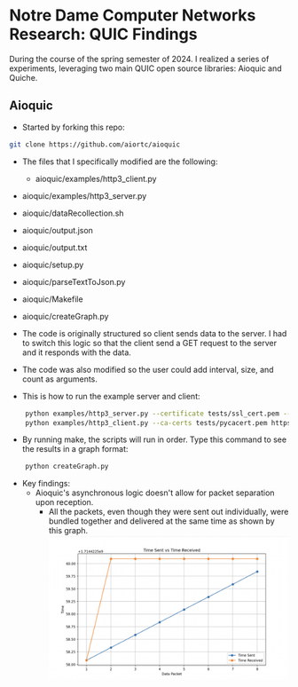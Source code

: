 # Notre Dame Computer Networks Research: QUIC Findings

During the course of the spring semester of 2024. I realized a series of experiments, leveraging two main QUIC open source libraries: Aioquic and Quiche. 

## Aioquic
- Started by forking this repo:
```bash
git clone https://github.com/aiortc/aioquic
```

- The files that I specifically modified are the following:
    - aioquic/examples/http3_client.py 
- aioquic/examples/http3_server.py
- aioquic/dataRecollection.sh
- aioquic/output.json
- aioquic/output.txt
- aioquic/setup.py
- aioquic/parseTextToJson.py
- aioquic/Makefile
- aioquic/createGraph.py


- The code is originally structured so client sends data to the server. I had to switch this logic so that the client send a GET request to the server and it responds with the data. 
- The code was also modified so the user could add interval, size, and count as arguments. 

- This is how to run the example server and client:
```bash
    python examples/http3_server.py --certificate tests/ssl_cert.pem --private-key tests/ssl_key.pem -interval 0.250 -size 100 -count
    python examples/http3_client.py --ca-certs tests/pycacert.pem https://localhost:4433/
```
- By running make, the scripts will run in order. Type this command to see the results in a graph format:
```bash
    python createGraph.py
```

- Key findings:
    - Aioquic's asynchronous logic doesn't allow for packet separation upon reception. 
        - All the packets, even though they were sent out individually, were bundled together and delivered at the same time as shown by this graph. 
        ![image](aioquic_graph.png)









